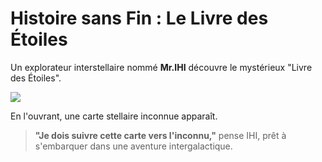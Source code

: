 # Histoire sans Fin : Le Livre des Étoiles

Un explorateur interstellaire nommé **Mr.IHI** découvre le mystérieux "Livre des Étoiles".

<img src="https://media2.giphy.com/media/s6OiiampNcye4/giphy.gif?cid=ecf05e47fwpplmeit11km2dpqarzeqzux63xwfz078bkrxvo&ep=v1_gifs_search&rid=giphy.gif&ct=g">

 En l'ouvrant, une carte stellaire inconnue apparaît.

> **"Je dois suivre cette carte vers l'inconnu,"** pense IHI, prêt à s'embarquer dans une aventure intergalactique.